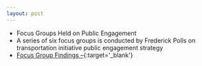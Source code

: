 ```yaml
---
layout: post
---
```


* Focus Groups Held on Public Engagement
* A series of six focus groups is conducted by Frederick Polls on transportation initiative public engagement strategy
* [Focus Group Findings –](http://www.hillsboroughcounty.org/DocumentCenter/View/16766){:target='_blank'}
